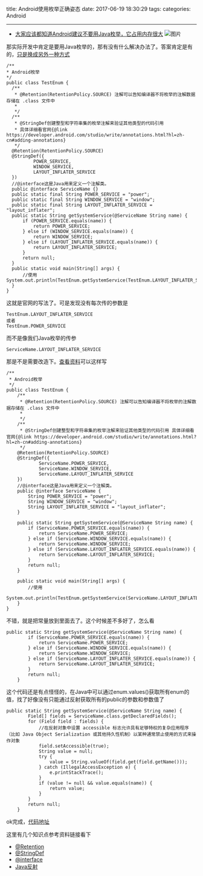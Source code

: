 title: Android使用枚举正确姿态
date: 2017-06-19 18:30:29
tags:
categories: Android

---
- [大家应该都知道Android建议不要用Java枚举，它占用内存很大](https://developer.android.com/topic/performance/memory.html)
 ![图片](http://static.codeceo.com/images/2015/08/0F3D1FC7-6CFC-41D7-9A43-C9A9C9DD45D5.jpg)
 
 那实际开发中肯定是要用Java枚举的，那有没有什么解决办法了。答案肯定是有的，[只是换成另外一种方式](https://developer.android.com/reference/android/support/annotation/StringDef.html)
 
  ```
  /**
 * Android枚举
 */
public class TestEnum {
    /**
     * @Retention(RetentionPolicy.SOURCE) 注解可以告知编译器不将枚举的注解数据存储在 .class 文件中
     *
     */
    /**
     * @StringDef创建整型和字符串集的枚举注解来验证其他类型的代码引用
     * 具体详细看官网{@link https://developer.android.com/studio/write/annotations.html?hl=zh-cn#adding-annotations}
     */
    @Retention(RetentionPolicy.SOURCE)
    @StringDef({
            POWER_SERVICE,
            WINDOW_SERVICE,
            LAYOUT_INFLATER_SERVICE
    })
    //@interface这是Java用来定义一个注解类。
    public @interface ServiceName {}
    public static final String POWER_SERVICE = "power";
    public static final String WINDOW_SERVICE = "window";
    public static final String LAYOUT_INFLATER_SERVICE = "layout_inflater";
    public static String getSystemService(@ServiceName String name) {
        if (POWER_SERVICE.equals(name)) {
            return POWER_SERVICE;
        } else if (WINDOW_SERVICE.equals(name)) {
            return WINDOW_SERVICE;
        } else if (LAYOUT_INFLATER_SERVICE.equals(name)) {
            return LAYOUT_INFLATER_SERVICE;
        }
        return null;
    }
    public static void main(String[] args) {
        //使用
System.out.println(TestEnum.getSystemService(TestEnum.LAYOUT_INFLATER_SERVICE));
    }
}
  ```
  这就是官网的写法了。可是发现没有每次传的参数是
  
  ```
  TestEnum.LAYOUT_INFLATER_SERVICE
  或者
  TestEnum.POWER_SERVICE
  ```
  
  而不是像我们Java枚举的传参
  
  ```
  ServiceName.LAYOUT_INFLATER_SERVICE
  ```
  那是不是需要改造下。[查看资料](https://stackoverflow.com/questions/35625247/android-is-it-ok-to-put-intdef-values-inside-interface)可以这样写
  
```
/**
 * Android枚举
 */
public class TestEnum {
    /**
     * @Retention(RetentionPolicy.SOURCE) 注解可以告知编译器不将枚举的注解数据存储在 .class 文件中
     *
     */
    /**
     * @StringDef创建整型和字符串集的枚举注解来验证其他类型的代码引用 具体详细看官网{@link https://developer.android.com/studio/write/annotations.html?hl=zh-cn#adding-annotations}
     */
    @Retention(RetentionPolicy.SOURCE)
    @StringDef({
            ServiceName.POWER_SERVICE,
            ServiceName.WINDOW_SERVICE,
            ServiceName.LAYOUT_INFLATER_SERVICE
    })
    //@interface这是Java用来定义一个注解类。
    public @interface ServiceName {
        String POWER_SERVICE = "power";
        String WINDOW_SERVICE = "window";
        String LAYOUT_INFLATER_SERVICE = "layout_inflater";
    }

    public static String getSystemService(@ServiceName String name) {
        if (ServiceName.POWER_SERVICE.equals(name)) {
            return ServiceName.POWER_SERVICE;
        } else if (ServiceName.WINDOW_SERVICE.equals(name)) {
            return ServiceName.WINDOW_SERVICE;
        } else if (ServiceName.LAYOUT_INFLATER_SERVICE.equals(name)) {
            return ServiceName.LAYOUT_INFLATER_SERVICE;
        }
        return null;
    }

    public static void main(String[] args) {
        //使用
        System.out.println(TestEnum.getSystemService(ServiceName.LAYOUT_INFLATER_SERVICE));
    }
}
```
不错，就是把常量放到里面去了。这个时候差不多好了，怎么看

```
public static String getSystemService(@ServiceName String name) {
        if (ServiceName.POWER_SERVICE.equals(name)) {
            return ServiceName.POWER_SERVICE;
        } else if (ServiceName.WINDOW_SERVICE.equals(name)) {
            return ServiceName.WINDOW_SERVICE;
        } else if (ServiceName.LAYOUT_INFLATER_SERVICE.equals(name)) {
            return ServiceName.LAYOUT_INFLATER_SERVICE;
        }
        return null;
    }
```
这个代码还是有点怪怪的，在Java中可以通过enum.values()获取所有enum的值，找了好像没有只能通过反射获取所有的public的参数和参数值了

```
public static String getSystemService(@ServiceName String name) {
        Field[] fields = ServiceName.class.getDeclaredFields();
        for (Field field : fields) {
            //在反射对象中设置 accessible 标志允许具有足够特权的复杂应用程序（比如 Java Object Serialization 或其他持久性机制）以某种通常禁止使用的方式来操作对象
            field.setAccessible(true);
            String value = null;
            try {
                value = String.valueOf(field.get(field.getName()));
            } catch (IllegalAccessException e) {
                e.printStackTrace();
            }
            if (value != null && value.equals(name)) {
                return value;
            }
        }
        return null;
    }
```
ok完成，[代码地址](https://github.com/mysiga/TestProject/blob/master/app/src/main/java/com/mysiga/testproject/TestEnum.java)

这里有几个知识点参考资料链接看下

- [@Retention](@Retention)
- [@StringDef](https://developer.android.com/reference/android/support/annotation/StringDef.html?hl=zh-cn)
- [@interface](http://www.cnblogs.com/bingoidea/archive/2011/03/31/2000726.html)
- [Java反射](http://wiki.jikexueyuan.com/project/java-reflection/java-classes.html)